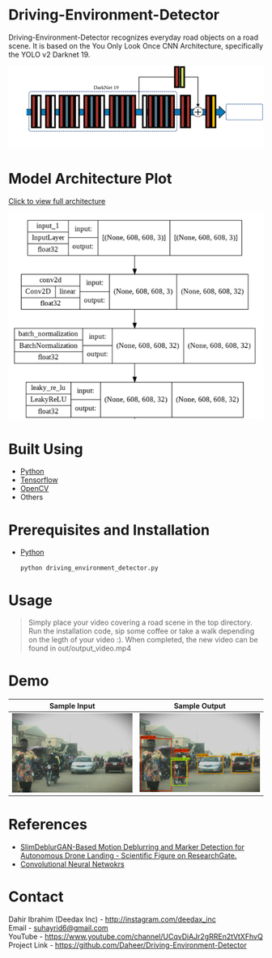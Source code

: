 # Driving-Environment-Detector

Driving-Environment-Detector recognizes everyday road objects on a road scene. It is based on the You Only Look Once CNN Architecture, specifically the YOLO v2 Darknet 19. 

![Yolo v2 Darknet 19](images/yolo_v2_darknet19.png "Yolo v2 Darknet 19")

# Model Architecture Plot

[Click to view full architecture](images/yolo_model_architecture.png)

![Yolo Driving Environment Model Architecture](images/yolo_model_architecture_short.png "Yolo Driving Environment Model Architecture")

# Built Using

- [Python](https://www.python.org)
- [Tensorflow](https://www.tensorflow.org)
- [OpenCV](https://opencv.org/)
- Others

# Prerequisites and Installation

<ul>
    <div> <li> <a href = 'https://www.python.org'> Python </a> </li>
        
    python driving_environment_detector.py
        
</div>
</ul>

# Usage

> Simply place your video covering a road scene in the top directory. Run the installation code, sip
some coffee or take a walk depending on the legth of your video :). When completed, the new video 
can be found in out/output_video.mp4

# Demo

Sample Input               |  Sample Output
:-------------------------:|:-------------------------:
![](images/sample_input.png) |  ![](images/sample_output.png)

# References

- [SlimDeblurGAN-Based Motion Deblurring and Marker Detection for Autonomous Drone Landing - Scientific Figure on ResearchGate.](https://www.researchgate.net/figure/YOLOv2-backbone-convolutional-neural-networks-CNN-architecture-The-backbone-network-is_fig3_342941568)
- [Convolutional Neural Netwokrs](https://www.coursera.org/learn/convolutional-neural-networks/home/)

# Contact

Dahir Ibrahim (Deedax Inc) - http://instagram.com/deedax_inc <br>
Email - suhayrid6@gmail.com <br>
YouTube - https://www.youtube.com/channel/UCqvDiAJr2gRREn2tVtXFhvQ <br>
Project Link - https://github.com/Daheer/Driving-Environment-Detector
